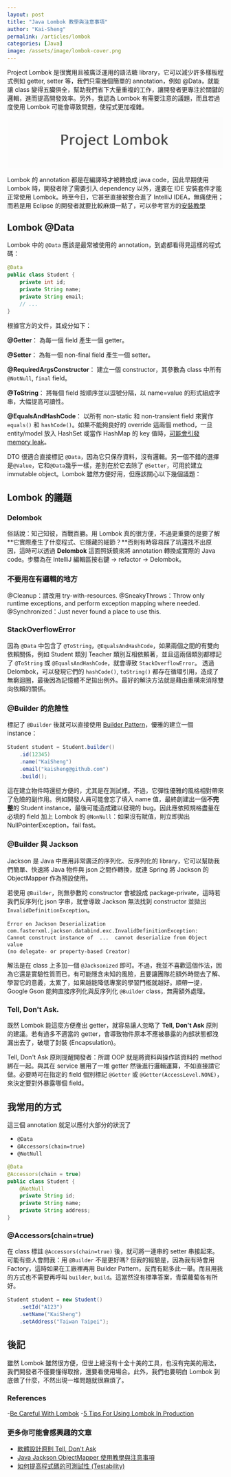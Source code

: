 ```yaml
---
layout: post
title: "Java Lombok 教學與注意事項"
author: "Kai-Sheng"
permalink: /articles/lombok
categories: [Java]
image: /assets/image/lombok-cover.png
--- 
```


Project Lombok 是很實用且被廣泛運用的語法糖 library，它可以減少許多樣板程式例如 getter, setter 等，我們只需幾個簡單的 annotation，例如 @Data，就能讓 class 變得五臟俱全，幫助我們省下大量重複的工作，讓開發者更專注於關鍵的邏輯，進而提高開發效率。另外，我認為 Lombok 有需要注意的議題，而且若過度使用 Lombok 可能會導致問題，使程式更加複雜。


![lombok](/assets/image/lombok-title.png)


Lombok 的 annotation 都是在編譯時才被轉換成 java code，因此早期使用 Lombok 時，開發者除了需要引入 dependency 以外，還要在 IDE 安裝套件才能正常使用 Lombok。時至今日，它甚至直接被整合進了 IntelliJ IDEA，無痛使用；而若是用 Eclipse 的開發者就要比較麻煩一點了，可以參考官方的[安裝教學](https://projectlombok.org/setup/eclipse)

## **Lombok @Data**
Lombok 中的 `@Data` 應該是最常被使用的 annotation，到處都看得見這樣的程式碼：

```java
@Data
public class Student {
    private int id;
    private String name;
    private String email; 
    // ...
}
```

根據官方的文件，其成分如下：

**@Getter**： 為每一個 field 產生一個 getter。

**@Setter**： 為每一個 non-final field 產生一個 setter。

**@RequiredArgsConstructor**： 建立一個 constructor，其參數為 class 中所有 `@NotNull`, `final` field。

**@ToString**： 將每個 field 按順序並以逗號分隔，以 name=value 的形式組成字串，大幅提高可讀性。

**@EqualsAndHashCode**： 以所有 non-static 和 non-transient field 來實作 `equals()` 和 `hashCode()`。如果不能夠良好的 override 這兩個 method，一旦 entity/model 放入 HashSet 或當作 HashMap 的 key 值時，[可能會引發 memory leak](https://www.baeldung.com/java-memory-leaks#3-improper-equals-and-hashcode-implementations)。
 
DTO 很適合直接標記 `@Data`，因為它只保存資料，沒有邏輯。另一個不錯的選擇是`@Value`，它和`@Data`幾乎一樣，差別在於它去除了 `@Setter`，可用於建立 immutable object。Lombok 雖然方便好用，但應該關心以下幾個議題：

## **Lombok 的議題**

### **Delombok**
俗話說：知己知彼，百戰百勝。用 Lombok 真的很方便，不過更重要的是要了解**它實際產生了什麼程式、它隱藏的細節？**否則有時容易踩了坑還找不出原因，這時可以透過 **Delombok** 這面照妖鏡來將 annotation 轉換成實際的 Java code。步驟為在 IntelliJ 編輯區按右鍵 → refactor → Delombok。

### **不要用在有邏輯的地方**
@Cleanup：請改用 try-with-resources.
@SneakyThrows：Throw only runtime exceptions, and perform exception mapping where needed.
@Synchronized：Just never found a place to use this.

### **StackOverflowError**
因為 `@Data` 中包含了 `@ToString`，`@EqualsAndHashCode`，如果兩個之間的有雙向依賴關係，例如 Student 類別 Teacher 類別互相依賴著，並且這兩個類別都標記了 `@ToString` 或 `@EqualsAndHashCode`，就會導致 `StackOverflowError`。
透過 Delombok，可以發現它們的 `hashCode()`, `toString()` 都存在循環引用，造成了無窮迴圈，最後因為記憶體不足拋出例外。最好的解決方法就是藉由重構來消除雙向依賴的關係。

### **@Builder 的危險性**
標記了 `@Builder` 後就可以直接使用 [Builder Pattern](https://en.wikipedia.org/wiki/Builder_pattern)，優雅的建立一個 instance：
```java
Student student = Student.builder()
    .id(12345)
    .name("KaiSheng")
    .email("kaisheng@github.com")
    .build();
```
這在建立物件時還挺方便的，尤其是在測試裡。不過，它彈性優雅的風格相對帶來了危險的副作用。例如開發人員可能會忘了填入 name 值，最終創建出一個**不完整**的 Student instance，最後可能造成難以發現的 bug。因此應依照規格盡量在必填的 field 加上 Lombok 的 `@NonNull`：如果沒有賦值，則立即拋出 NullPointerException，fail fast。

### **@Builder 與 Jackson**
Jackson 是 Java 中應用非常廣泛的序列化、反序列化的 library，它可以幫助我們簡單、快速將 Java 物件與 json 之間作轉換，就連 Spring 將 Jackson 的 ObjectMapper 作為預設使用。

若使用 `@Builder`，則無參數的 constructor 會被設成 package-private，這時若我們反序列化 json 字串，就會導致 Jackson 無法找到 constructor 並拋出 `InvalidDefinitionException`。

```
Error on Jackson Deserialization
com.fasterxml.jackson.databind.exc.InvalidDefinitionException: 
Cannot construct instance of  ...  cannot deserialize from Object value 
(no delegate- or property-based Creator)
```

解法是在 class 上多加一個 `@Jacksonized` 即可。不過，我並不喜歡這個作法，因為它還是實驗性質而已，有可能隱含未知的風險，且要讓團隊花額外時間去了解、學習它的意義，太累了，如果越能降低專案的學習門檻就越好。順帶一提，Google Gson 能夠直接序列化與反序列化 `@Builder` class，無需額外處理。

### **Tell, Don't Ask.**
既然 Lombok 能這麼方便產出 getter，就容易讓人忽略了 **Tell, Don't Ask** 原則的建議。若有過多不適當的 getter，會導致物件原本不應被暴露的內部狀態都洩漏出去了，破壞了封裝 (Encapsulation)。

Tell, Don't Ask 原則提醒開發者：所謂 OOP 就是將資料與操作該資料的 method 綁在一起。與其在 service 層用了一堆 getter 然後進行邏輯運算，不如直接請它做。必要時可在指定的 field 個別標記 `@Getter` 或 `@Getter(AccessLevel.NONE)`，來決定要對外暴露哪個 field。

## **我常用的方式**
這三個 annotation 就足以應付大部分的狀況了
- `@Data`
- `@Accessors(chain=true)`
- `@NotNull`

```java
@Data
@Accessors(chain = true)
public class Student {
    @NotNull
    private String id;
    private String name;
    private String address; 
}
```

### **@Accessors(chain=true)**
在 class 標註 `@Accessors(chain=true)` 後，就可將一連串的 setter 串接起來。可能有些人會問我：用 `@Builder` 不是更好嗎? 但我的經驗是，因為我有時會用 Factory，這時如果在工廠裡再用 Builder Pattern，反而有點多此一舉。而且用我的方式也不需要再呼叫 `builder`, `build`。這當然沒有標準答案，青菜蘿蔔各有所好。

```java
Student student = new Student()
    .setId("A123")
    .setName("KaiSheng")
    .setAddress("Taiwan Taipei");
```

## **後記**
雖然 Lombok 雖然很方便，但世上總沒有十全十美的工具，也沒有完美的用法，我們開發者不僅要懂得取捨，還要看使用場合。此外，我們也要明白 Lombok 到底做了什麼，不然出現一堆問題就很麻煩了。
 
### **References**
-[Be Careful With Lombok](https://levelup.gitconnected.com/be-careful-with-lombok-2e2edfc01110)
-[5 Tips For Using Lombok In Production](https://dzone.com/articles/5-tips-for-using-lombok-in-production)

### **更多你可能會感興趣的文章**
- [軟體設計原則 Tell, Don't Ask](/articles/tell-dont-ask) 
- [Java Jackson ObjectMapper 使用教學與注意事項](/articles/object-mapper)
- [如何提高程式碼的可測試性 (Testability)](/articles/testability)